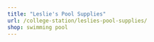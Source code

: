 ```yaml
---
title: "Leslie's Pool Supplies"
url: /college-station/leslies-pool-supplies/
shop: swimming pool
---
```

